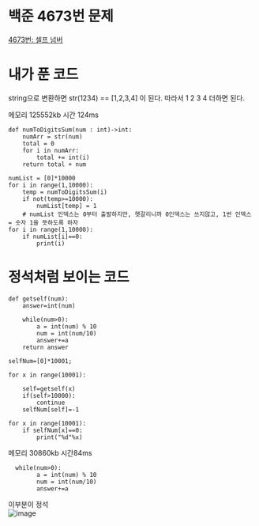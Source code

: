 # 백준 4673번 문제 
[4673번: 셀프 넘버](https://www.acmicpc.net/problem/4673)  
  
# 내가 푼 코드
string으로 변환하면 str(1234) == \[1,2,3,4] 이 된다.
따라서 1 2 3 4 더하면 된다.

메모리 125552kb 시간 124ms
```
def numToDigitsSum(num : int)->int:
    numArr = str(num)
    total = 0
    for i in numArr:
        total += int(i)
    return total + num

numList = [0]*10000
for i in range(1,10000):
    temp = numToDigitsSum(i)
    if not(temp>=10000):
        numList[temp] = 1
    # numList 인덱스는 0부터 출발하지만, 헷갈리니까 0인덱스는 쓰지않고, 1번 인덱스 = 숫자 1을 뜻하도록 하자
for i in range(1,10000):
    if numList[i]==0:
        print(i)
```

# 정석처럼 보이는 코드
```
def getself(num):
    answer=int(num)

    while(num>0):
        a = int(num) % 10
        num = int(num/10)
        answer+=a
    return answer

selfNum=[0]*10001;

for x in range(10001):

    self=getself(x)
    if(self>10000):
        continue
    selfNum[self]=-1

for x in range(10001):
    if selfNum[x]==0:
        print("%d"%x)
```
메모리 30860kb 시간84ms
```
  while(num>0):
        a = int(num) % 10
        num = int(num/10)
        answer+=a
```
이부분이 정석  
![image](https://user-images.githubusercontent.com/101965836/160267548-07121775-8387-4e9c-ab94-3ac0da458ea8.png)   


